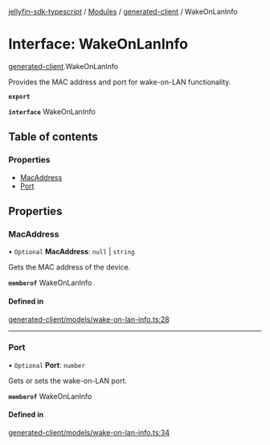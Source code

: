 [jellyfin-sdk-typescript](../README.md) / [Modules](../modules.md) / [generated-client](../modules/generated_client.md) / WakeOnLanInfo

# Interface: WakeOnLanInfo

[generated-client](../modules/generated_client.md).WakeOnLanInfo

Provides the MAC address and port for wake-on-LAN functionality.

**`export`**

**`interface`** WakeOnLanInfo

## Table of contents

### Properties

- [MacAddress](generated_client.WakeOnLanInfo.md#macaddress)
- [Port](generated_client.WakeOnLanInfo.md#port)

## Properties

### MacAddress

• `Optional` **MacAddress**: ``null`` \| `string`

Gets the MAC address of the device.

**`memberof`** WakeOnLanInfo

#### Defined in

[generated-client/models/wake-on-lan-info.ts:28](https://github.com/thornbill/jellyfin-sdk-typescript/blob/0f61f16/src/generated-client/models/wake-on-lan-info.ts#L28)

___

### Port

• `Optional` **Port**: `number`

Gets or sets the wake-on-LAN port.

**`memberof`** WakeOnLanInfo

#### Defined in

[generated-client/models/wake-on-lan-info.ts:34](https://github.com/thornbill/jellyfin-sdk-typescript/blob/0f61f16/src/generated-client/models/wake-on-lan-info.ts#L34)
